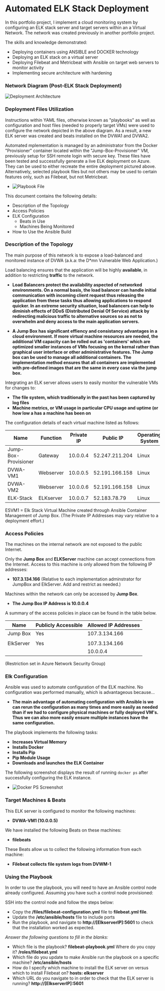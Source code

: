 # Automated ELK Stack Deployment
In this portfolio project, I implement a cloud monitoring system by configuring an ELK stack server and target servers within an a Virtual Network. The network was created previously in another portfolio project.

The skills and knowledge demonstrated:
- Deploying containers using ANSIBLE and DOCKER technology
- Deploying an ELK stack on a virtual server
- Deploying Filebeat and Metricbeat with Ansible on target web servers to monitor activity
- Implementing secure architecture with hardening

### Network Diagram (Post-ELK Stack Deployment)
![Deployment Architecture](./diagrams/ElkArchitecture.jpg)

### Deployment Files Utilization
Instructions within YAML files, otherwise known as "playbooks" as well as configuration and host files  (needed to properly target VMs) were used to configure the network depicted in the above diagram.  As a result, a new ELK server was created and beats installed on the DVWA1 and DVWA2.

Automated mplementation is managed by an administrator from the Docker "Provisioner" container located within the "Jump-Box-Provisioner" VM, previously setup for SSH remote login with secure key.  These files have been tested and successfully generate a live ELK deployment on Azure. They can be used to either recreate the entire deployment pictured above. Alternatively, selected playbook files but not others may be used to certain features only, such as Filebeat, but not Metricbeat.

- ![Playbook File](./ansible/filebeat-playbook.yml)

This document contains the following details:
- Description of the Topology
- Access Policies
- ELK Configuration
  - Beats in Use
  - Machines Being Monitored
- How to Use the Ansible Build


### Description of the Topology

The main purpose of this network is to expose a load-balanced and monitored instance of DVWA (a.k.a: the D*mn Vulnerable Web Application.)

Load balancing ensures that the application will be highly **available**, in addition to restricting **traffic** to the network.


- **Load Balancers protect the availability aspected of networked environments. On a normal basis, the load balancer can handle initial communication with incoming client request thus releasing the application from these tasks thus allowing applications to respond quicker.  In an extreme security situation, load balancers can help to diminish effects of DDoS (Distributed Denial Of Service) attack by redirecting malicious traffic to alternative sources so as not to overwhelm and deny access to the main application servers.** 

- **A Jump Box has significant effiency and consistancy advantages in a cloud environment.  If more virtual machine resources are needed, the additional VM capacity can be rolled out as 'containers' which are optimized smaller instances of VMs focusing on the kernal rather than graphical user interface or other administrative features.  The Jump box can be used to manage all additional containers.  The implementation method ensures that all containers are implemented with pre-defined images that are the same in every case via the jump box.**

Integrating an ELK server allows users to easily monitor the vulnerable VMs for changes to:
- **The file system, which traditionally in the past has been captured by log files**
- **Machine metrics, or VM usage in particular CPU usage and uptime (or how low a has a machine has been on**


The configuration details of each virtual machine listed as follows:

|         Name         | Function  | Private IP |    Public IP   | Operating System | Load Balanced |
|----------------------|-----------|------------|----------------|------------------|---------------|
| Jump-Box-Provisioner | Gateway   |  10.0.0.4  | 52.247.211.204 |      Linux       |      No       |
| DVWA-VM1             | Webserver |  10.0.0.5  | 52.191.166.158 |      Linux       |      Yes      |
| DVWA-VM2             | Webserver |  10.0.0.6  | 52.191.166.158 |      Linux       |      Yes      |
| ELK-Stack            | ELKserver |  10.0.0.7  | 52.183.78.79   |      Linux       |      No       |

ESVM1 = Elk Stack Virtual Machine created through Ansible Container Management of Jump Box.
(The Private IP Addresses may vary relative to a deployment effort.)


### Access Policies

The machines on the internal network are not exposed to the public Internet. 

Only the **Jump Box** and **ELKServer** machine can accept connections from the Internet. Access to this machine is only allowed from the following IP addresses:
- **107.3.134.166** (Relative to each implementation adminstrator for JumpBox and ElkServer.  Add and restrict as needed.)

Machines within the network can only be accessed by **Jump Box**.
- **The Jump Box IP Address is 10.0.0.4**

A summary of the access policies in place can be found in the table below.

| Name     | Publicly Accessible | Allowed IP Addresses |
|----------|---------------------|----------------------|
| Jump Box | Yes                 | 107.3.134.166        |
|          |                     |                      |
| ElkServer| Yes                 | 107.3.134.166        |
|          |                     |  10.0.0.4            |

(Restriction set in Azure Network Security Group)

### Elk Configuration

Ansible was used to automate configuration of the ELK machine. No configuration was performed manually, which is advantageous because...
- **The main advantage of automating configuration with Ansible is we can rerun the configuration as many times and more easily as needed than if we had to configure physical machines or fully deployed VM's.  Thus we can also more easily ensure multiple instances have the same configuration.**

The playbook implements the following tasks:
- **Increases Virtual Memory**
- **Installs Docker**
- **Installs Pip**
- **Pip Module Usage**
- **Downloads and launches the ELK Container**

The following screenshot displays the result of running `docker ps` after successfully configuring the ELK instance.

- ![Docker PS Screenshot](./diagrams/docker_ps_output.png)

### Target Machines & Beats
This ELK server is configured to monitor the following machines:
- **DVWA-VM1 (10.0.0.5)**

We have installed the following Beats on these machines:
- **filebeats**

These Beats allow us to collect the following information from each machine:
- **Filebeat collects file system logs from DVWM-1**

### Using the Playbook
In order to use the playbook, you will need to have an Ansible control node already configured. Assuming you have such a control node provisioned: 

SSH into the control node and follow the steps below:
- Copy the **/files/filebeat-configuration.yml** file to **filebeat.yml file**.
- Update the **/etc/ansible/hosts** file to include ports
- Run the playbook, and navigate to **http://[ElkserverIP]:5601** to check that the installation worked as expected.

_Answer the following questions to fill in the blanks:_
- Which file is the playbook? **filebeat-playbook.yml** Where do you copy it? **/roles/filebeat.yml**
- Which file do you update to make Ansible run the playbook on a specific machine? **/etc/ansible/hosts**
- How do I specify which machine to install the ELK server on versus which to install Filebeat on? **hosts: elkserver**
- Which URL do you navigate to in order to check that the ELK server is running? **http://[ElkserverIP]:5601**
